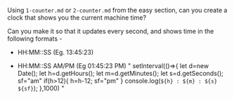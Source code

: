 Using `1-counter.md` or `2-counter.md` from the easy section, can you create a
clock that shows you the current machine time?

Can you make it so that it updates every second, and shows time in the following formats - 

 - HH:MM::SS (Eg. 13:45:23)

 - HH:MM::SS AM/PM (Eg 01:45:23 PM)
"
setInterval(()=>{
    let d=new Date();
    let h=d.getHours();
    let m=d.getMinutes();
    let s=d.getSeconds();
    sf="am"
    if(h>12){
        h=h-12;
        sf="pm"
    }
    console.log(`${h} : ${m} : ${s} ${sf}`);
},1000)
"